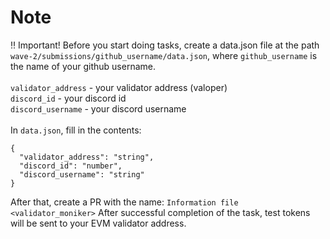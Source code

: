 # Note

‼️ Important! Before you start doing tasks, create a data.json file at the path `wave-2/submissions/github_username/data.json`, where `github_username` is the name of your github username.</br>
</br>
`validator_address` - your validator address (valoper)</br>
`discord_id` - your discord id</br>
`discord_username` - your discord username</br>
</br>
In `data.json`, fill in the contents:
```
{
  "validator_address": "string",
  "discord_id": "number",
  "discord_username": "string"
}
```
After that, create a PR with the name: `Information file <validator_moniker>`
After successful completion of the task, test tokens will be sent to your EVM validator address.
